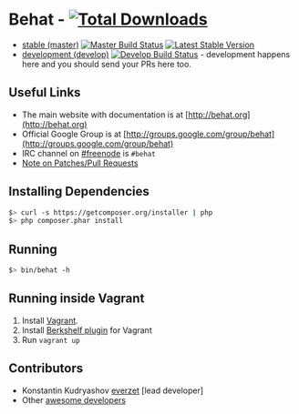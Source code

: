 Behat - [![Total Downloads](https://poser.pugx.org/behat/behat/downloads.png)](https://packagist.org/packages/behat/behat)
=====

- [stable (master)](https://github.com/Behat/Behat) [![Master Build Status](https://secure.travis-ci.org/Behat/Behat.png?branch=master)](http://travis-ci.org/Behat/Behat) [![Latest Stable Version](https://poser.pugx.org/behat/behat/v/stable.png)](https://packagist.org/packages/behat/behat)
- [development (develop)](https://github.com/Behat/Behat/tree/develop) [![Develop Build Status](https://secure.travis-ci.org/Behat/Behat.png?branch=develop)](http://travis-ci.org/Behat/Behat) - development happens here and you should send your PRs here too.

Useful Links
------------

- The main website with documentation is at [http://behat.org](http://behat.org)
- Official Google Group is at [http://groups.google.com/group/behat](http://groups.google.com/group/behat)
- IRC channel on [#freenode](http://freenode.net/) is `#behat`
- [Note on Patches/Pull Requests](CONTRIBUTING.md)

Installing Dependencies
-----------------------

```bash
$> curl -s https://getcomposer.org/installer | php
$> php composer.phar install
```

Running
-------

```bash
$> bin/behat -h
```

Running inside Vagrant
----------------------

1. Install [Vagrant](http://www.vagrantup.com).
2. Install [Berkshelf plugin](http://berkshelf.com/#vagrant_with_berkshelf) for Vagrant
3. Run `vagrant up`

Contributors
------------

- Konstantin Kudryashov [everzet](http://github.com/everzet) [lead developer]
- Other [awesome developers](https://github.com/Behat/Behat/graphs/contributors)
